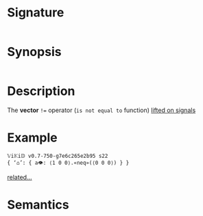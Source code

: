 # Signature
```vikid-signature
```

# Synopsis
```vikid-synopsis
```

# Description
The __vector__ `!=` operator (`is not equal to` function) [lifted on signals](/refman/concepts/pure_functions)

# Example
```vikid-script
𝕍i𝕂i𝔻 v0.7-750-g7e6c265e2b95 s22
{ ‘⌂’: { a👁: ⟨1 0 0⟩.«neq»(⟨0 0 0⟩) } }
```


[related...](https://en.wikipedia.org/wiki/Inequality_(mathematics))

# Semantics